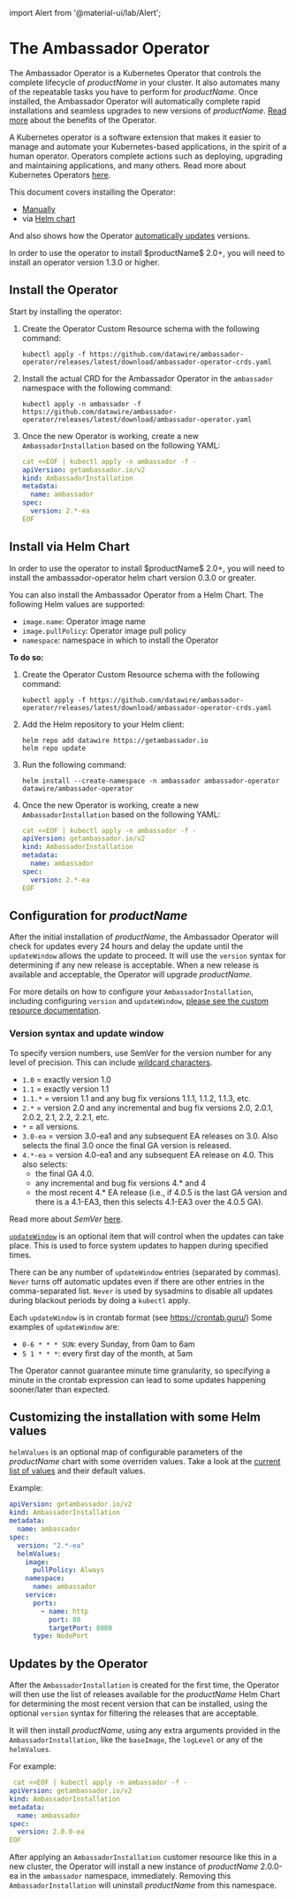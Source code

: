 import Alert from '@material-ui/lab/Alert';

# The Ambassador Operator

The Ambassador Operator is a Kubernetes Operator that controls the
complete lifecycle of $productName$ in your cluster. It also
automates many of the repeatable tasks you have to perform for $productName$. Once installed, the Ambassador Operator will automatically complete rapid
installations and seamless upgrades to new versions of $productName$.  [Read
more](https://github.com/datawire/ambassador-operator/blob/master/README.md)
about the benefits of the Operator.

A Kubernetes operator is a software extension that makes it easier to manage and automate your
Kubernetes-based applications, in the spirit of a human operator. Operators complete actions such
as deploying, upgrading and maintaining applications, and many others. Read more about Kubernetes
Operators [here](https://kubernetes.io/docs/concepts/extend-kubernetes/operator/).

This document covers installing the Operator:

* [Manually](#install-the-operator)
* via [Helm chart](#install-via-helm-chart)

And also shows how the Operator [automatically
updates](#updates-by-the-operator) versions.

<Alert severity="info">
In order to use the operator to install $productName$ 2.0+,
you will need to install an operator version 1.3.0 or higher.
</Alert>

## Install the Operator

Start by installing the operator:

1. Create the Operator Custom Resource schema with the following command:
    ```
    kubectl apply -f https://github.com/datawire/ambassador-operator/releases/latest/download/ambassador-operator-crds.yaml
    ```
2. Install the actual CRD for the Ambassador Operator in the `ambassador` namespace with the following command:
    ```
    kubectl apply -n ambassador -f https://github.com/datawire/ambassador-operator/releases/latest/download/ambassador-operator.yaml
    ```

3. Once the new Operator is working, create a new `AmbassadorInstallation` based on the following YAML:

    ```yaml
    cat <<EOF | kubectl apply -n ambassador -f -
    apiVersion: getambassador.io/v2
    kind: AmbassadorInstallation
    metadata:
      name: ambassador
    spec:
      version: 2.*-ea
    EOF
    ```

## Install via Helm Chart

<Alert severity="info">
In order to use the operator to install $productName$ 2.0+,
you will need to install the ambassador-operator helm chart
version 0.3.0 or greater.
</Alert>

You can also install the Ambassador Operator from a Helm Chart. The following Helm values are supported:

* `image.name`: Operator image name
* `image.pullPolicy`: Operator image pull policy
* `namespace`: namespace in which to install the Operator

**To do so:**

1. Create the Operator Custom Resource schema with the following command:
    ```
    kubectl apply -f https://github.com/datawire/ambassador-operator/releases/latest/download/ambassador-operator-crds.yaml
    ```

2. Add the Helm repository to your Helm client:
    ```
    helm repo add datawire https://getambassador.io
    helm repo update
    ```
3. Run the following command:
    ```
    helm install --create-namespace -n ambassador ambassador-operator datawire/ambassador-operator
    ```
4. Once the new Operator is working, create a new `AmbassadorInstallation` based on the following YAML:

    ```yaml
    cat <<EOF | kubectl apply -n ambassador -f -
    apiVersion: getambassador.io/v2
    kind: AmbassadorInstallation
    metadata:
      name: ambassador
    spec:
      version: 2.*-ea
    EOF
    ```

## Configuration for $productName$

After the initial installation of $productName$, the Ambassador Operator will check for updates every 24 hours and
delay the update until the `updateWindow`  allows the update to proceed. It will use the `version` syntax for
determining if any new release is acceptable. When a new release is available and acceptable, the Operator
will upgrade $productName$.

For more details on how to configure your `AmbassadorInstallation`, including configuring `version` and `updateWindow`,
[please see the custom resource documentation](https://github.com/datawire/ambassador-operator/blob/master/docs/api/index.md).

### Version syntax and update window

To specify version numbers, use SemVer for the version number for any level of
precision. This can include [wildcard characters](https://github.com/Masterminds/semver#wildcards-in-comparisons).

  * `1.0` = exactly version 1.0
  * `1.1` = exactly version 1.1
  * `1.1.*` = version 1.1 and any bug fix versions 1.1.1, 1.1.2, 1.1.3, etc.
  * `2.*` = version 2.0 and any incremental and bug fix versions 2.0, 2.0.1, 2.0.2, 2.1, 2.2, 2.2.1, etc.
  * `*` = all versions.
  * `3.0-ea` = version 3.0-ea1 and any subsequent EA releases on 3.0. Also selects the final 3.0 once the
    final GA version is released.
  * `4.*-ea` = version 4.0-ea1 and any subsequent EA release on 4.0. This also selects:
      * the final GA 4.0.
      * any incremental and bug fix versions 4.* and 4
      * the most recent 4.* EA release (i.e., if 4.0.5 is the last GA version and
        there is a 4.1-EA3, then this selects 4.1-EA3 over the 4.0.5 GA).

Read more about _SemVer_ [here](https://github.com/Masterminds/semver#basic-comparisons).

[`updateWindow`](https://github.com/datawire/ambassador-operator/blob/master/docs/api/index.md#ambassadorinstallationspec)
is an optional item that will control when the updates can take
place. This is used to force system updates to happen during specified times.

There can be any number of `updateWindow` entries (separated by commas).
`Never` turns off automatic updates even if there are other entries in the
comma-separated list. `Never` is used by sysadmins to disable all updates during
blackout periods by doing a `kubectl` apply.

Each `updateWindow` is in crontab format (see https://crontab.guru/) Some
examples of `updateWindow` are:

* `0-6 * * * SUN`: every Sunday, from 0am to 6am
* `5 1 * * *`: every first day of the month, at 5am

The Operator cannot guarantee minute time granularity, so specifying a minute in the crontab
expression can lead to some updates happening sooner/later than expected.

## Customizing the installation with some Helm values

`helmValues` is an optional map of configurable parameters of the $productName$ chart
with some overriden values. Take a look at the [current list of values](https://github.com/datawire/edge-stack/tree/main/charts/edge-stack#configuration)
and their default values.

Example:

```yaml
apiVersion: getambassador.io/v2
kind: AmbassadorInstallation
metadata:
  name: ambassador
spec:
  version: "2.*-ea"
  helmValues:
    image:
      pullPolicy: Always
    namespace:
      name: ambassador
    service:
      ports:
        - name: http
          port: 80
          targetPort: 8080
      type: NodePort
```


## Updates by the Operator

After the `AmbassadorInstallation` is created for the first time, the Operator
will then use the list of releases available for the $productName$ Helm Chart for
determining the most recent version that can be installed, using the optional
`version` syntax for filtering the releases that are acceptable.

It will then install $productName$, using any extra arguments provided in the `AmbassadorInstallation`,
like the `baseImage`, the `logLevel` or any of the `helmValues`.

For example:

```yaml
 cat <<EOF | kubectl apply -n ambassador -f -
apiVersion: getambassador.io/v2
kind: AmbassadorInstallation
metadata:
  name: ambassador
spec:
  version: 2.0.0-ea
EOF
```

After applying an `AmbassadorInstallation` customer resource like this in a new cluster, the Operator will install a new instance of $productName$ 2.0.0-ea in the `ambassador` namespace, immediately. Removing this `AmbassadorInstallation` will uninstall $productName$ from this namespace.
